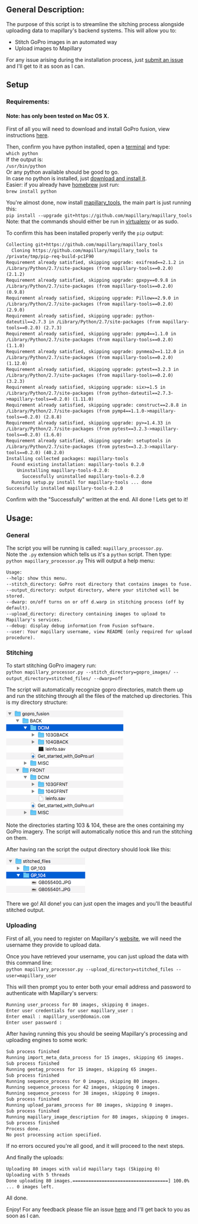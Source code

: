 ## General Description:

The purpose of this script is to streamline the sitching process alongside uploading data to mapillary's backend systems.
This will allow you to:
- Stitch GoPro images in an automated way
- Upload images to Mapillary

For any issue arising during the installation process, just [submit an issue](https://github.com/lukes3315/mapillary_fusion/issues) and I'll get to it as soon as I can.

## Setup

### Requirements:

#### Note: has only been tested on Mac OS X.

First of all you will need to download and install GoPro fusion, view instructions [here](https://gopro.com/help/articles/how_to/how-to-install-fusion-studio-mac).

Then, confirm you have python installed, open a [terminal](https://blog.teamtreehouse.com/introduction-to-the-mac-os-x-command-line) and type:<br/>
`which python`<br/>
If the output is:<br/>
`/usr/bin/python`<br/>
Or any python available should be good to go.<br/>In case no python is installed, just [download and install it](https://www.python.org/downloads/mac-osx/).<br/>
Easier: if you already have [homebrew](https://brew.sh/) just run:<br/>
`brew install python`

You're almost done, now install [mapillary_tools](https://github.com/mapillary/mapillary_tools/), the main part is just running this:<br/>`pip install --upgrade git+https://github.com/mapillary/mapillary_tools`<br/>Note: that the commands should either be run in [virtualenv](https://virtualenv.pypa.io/en/stable/installation/) or as sudo.

To confirm this has been installed properly verify the `pip` output:

```
Collecting git+https://github.com/mapillary/mapillary_tools
  Cloning https://github.com/mapillary/mapillary_tools to /private/tmp/pip-req-build-pc1F90
Requirement already satisfied, skipping upgrade: exifread==2.1.2 in /Library/Python/2.7/site-packages (from mapillary-tools==0.2.0) (2.1.2)
Requirement already satisfied, skipping upgrade: gpxpy==0.9.8 in /Library/Python/2.7/site-packages (from mapillary-tools==0.2.0) (0.9.8)
Requirement already satisfied, skipping upgrade: Pillow==2.9.0 in /Library/Python/2.7/site-packages (from mapillary-tools==0.2.0) (2.9.0)
Requirement already satisfied, skipping upgrade: python-dateutil==2.7.3 in /Library/Python/2.7/site-packages (from mapillary-tools==0.2.0) (2.7.3)
Requirement already satisfied, skipping upgrade: pymp4==1.1.0 in /Library/Python/2.7/site-packages (from mapillary-tools==0.2.0) (1.1.0)
Requirement already satisfied, skipping upgrade: pynmea2==1.12.0 in /Library/Python/2.7/site-packages (from mapillary-tools==0.2.0) (1.12.0)
Requirement already satisfied, skipping upgrade: pytest==3.2.3 in /Library/Python/2.7/site-packages (from mapillary-tools==0.2.0) (3.2.3)
Requirement already satisfied, skipping upgrade: six>=1.5 in /Library/Python/2.7/site-packages (from python-dateutil==2.7.3->mapillary-tools==0.2.0) (1.11.0)
Requirement already satisfied, skipping upgrade: construct==2.8.8 in /Library/Python/2.7/site-packages (from pymp4==1.1.0->mapillary-tools==0.2.0) (2.8.8)
Requirement already satisfied, skipping upgrade: py>=1.4.33 in /Library/Python/2.7/site-packages (from pytest==3.2.3->mapillary-tools==0.2.0) (1.6.0)
Requirement already satisfied, skipping upgrade: setuptools in /Library/Python/2.7/site-packages (from pytest==3.2.3->mapillary-tools==0.2.0) (40.2.0)
Installing collected packages: mapillary-tools
  Found existing installation: mapillary-tools 0.2.0
    Uninstalling mapillary-tools-0.2.0:
      Successfully uninstalled mapillary-tools-0.2.0
  Running setup.py install for mapillary-tools ... done
Successfully installed mapillary-tools-0.2.0
```
Confirm with the "Successfully" written at the end. All done ! Lets get to it!

## Usage:


### General

The script you will be running is called: `mapillary_processor.py`.<br/>Note the `.py` extension which tells us it's a `python` script.
Then type:<br/>`python mapillary_processor.py`
This will output a help menu:
```
Usage:
--help: show this menu.
--stitch_directory: GoPro root directory that contains images to fuse.
--output_directory: output directory, where your stitched will be stored.
--dwarp: on/off turns on or off d.warp in stitching process (off by default).
--upload_directory: directory containing images to upload to Mapillary's services.
--debug: display debug information from Fusion software.
--user: Your mapillary username, view README (only required for upload procedure).
```

### Stitching

To start stitching GoPro imagery run:<br/>`python mapillary_processor.py --stitch_directory=gopro_images/ --output_directory=stitched_files/ --dwarp=off`

The script will automatically recognize gopro directories, match them up and run the stitching through all the files of the matched
up directories.
This is my directory structure:

![Scheme](directory_structure.jpeg)

Note the directories starting 103 & 104, these are the ones containing my GoPro imagery.
The script will automatically notice this and run the stitching on them.

After having ran the script the output directory should look like this:

![Scheme](directory_output_structure.png)

There we go! All done! you can just open the images and you'll the beautiful stitched output.

### Uploading

First of all, you need to register on Mapillary's [website](https://mapillary.com/signup), we will need the username they provide to upload data.

Once you have retrieved your username, you can just upload the data with this command line:<br/>`python mapillary_processor.py --upload_directory=stitched_files --user=mapillary_user`<br/>

This will then prompt you to enter both your email address and password to authenticate with Mapillary's servers:
```
Running user_process for 80 images, skipping 0 images.
Enter user credentials for user mapillary_user :
Enter email : mapillary_user@domain.com
Enter user password :
```

After having running this you should be seeing Mapillary's processing and uploading engines to some work:<br/>
```
Sub process finished
Running import_meta_data_process for 15 images, skipping 65 images.
Sub process finished
Running geotag_process for 15 images, skipping 65 images.
Sub process finished
Running sequence_process for 0 images, skipping 80 images.
Running sequence_process for 42 images, skipping 0 images.
Running sequence_process for 38 images, skipping 0 images.
Sub process finished
Running upload_params_process for 80 images, skipping 0 images.
Sub process finished
Running mapillary_image_description for 80 images, skipping 0 images.
Sub process finished
Process done.
No post processing action specified.
```
If no errors occured you're all good, and it will proceed to the next steps.

And finally the uploads:
```
Uploading 80 images with valid mapillary tags (Skipping 0)
Uploading with 5 threads
Done uploading 80 images.====================================] 100.0% ... 0 images left.
```

All done.

Enjoy!
For any feedback please file an issue [here](https://github.com/lukes3315/mapillary_fusion/issues) and I'll get back to you as soon as I can.
